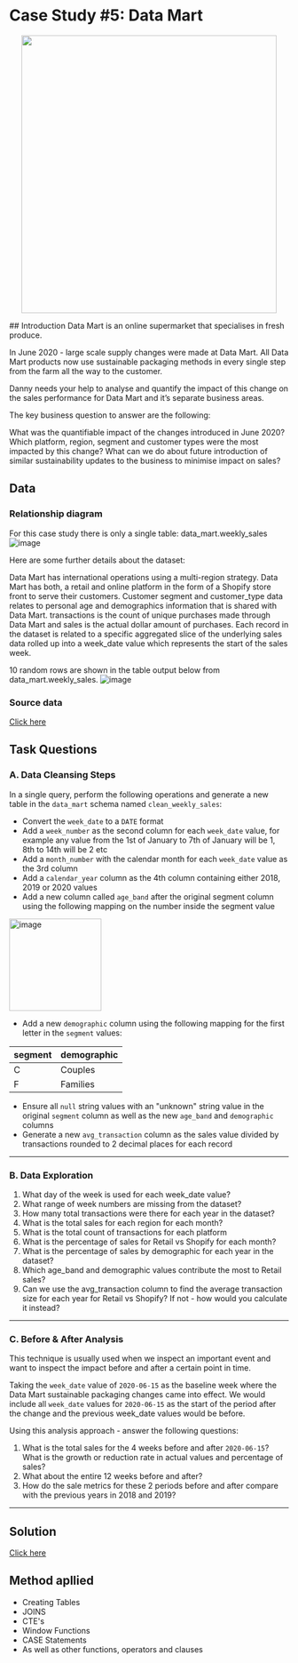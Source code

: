 # Case Study #5: Data Mart
<p align="center">
  <img width="460" height="500" src="https://github.com/leevanhoc/SQL-CHALLENGE-8-WEEK/assets/173981700/45cc2523-8e36-4e89-9566-816f99a042b4">
</p>
## Introduction
Data Mart is an online supermarket that specialises in fresh produce.

In June 2020 - large scale supply changes were made at Data Mart. All Data Mart products now use sustainable packaging methods in every single step from the farm all the way to the customer.

Danny needs your help to analyse and quantify the impact of this change on the sales performance for Data Mart and it’s separate business areas.

The key business question to answer are the following:

What was the quantifiable impact of the changes introduced in June 2020?
Which platform, region, segment and customer types were the most impacted by this change?
What can we do about future introduction of similar sustainability updates to the business to minimise impact on sales?

## Data
### Relationship diagram
For this case study there is only a single table: data_mart.weekly_sales
![image](https://github.com/leevanhoc/SQL-CHALLENGE-8-WEEK/assets/173981700/f33fb483-ccfc-4ea6-b285-c878190806af)




Here are some further details about the dataset:

Data Mart has international operations using a multi-region strategy.
Data Mart has both, a retail and online platform in the form of a Shopify store front to serve their customers.
Customer segment and customer_type data relates to personal age and demographics information that is shared with Data Mart.
transactions is the count of unique purchases made through Data Mart and sales is the actual dollar amount of purchases.
Each record in the dataset is related to a specific aggregated slice of the underlying sales data rolled up into a week_date value which represents the start of the sales week.

10 random rows are shown in the table output below from data_mart.weekly_sales.
![image](https://github.com/leevanhoc/SQL-CHALLENGE-8-WEEK/assets/173981700/584e8f83-e8d8-492f-9ec5-4dc63b3cb22b)



### Source data
[Click here](https://8weeksqlchallenge.com/case-study-5/)

##  Task Questions
### A. Data Cleansing Steps
In a single query, perform the following operations and generate a new table in the `data_mart` schema named `clean_weekly_sales`:
- Convert the `week_date` to a `DATE` format
- Add a `week_number` as the second column for each `week_date` value, for example any value from the 1st of January to 7th of January will be 1, 8th to 14th will be 2 etc
- Add a `month_number` with the calendar month for each `week_date` value as the 3rd column
- Add a `calendar_year` column as the 4th column containing either 2018, 2019 or 2020 values
- Add a new column called `age_band` after the original segment column using the following mapping on the number inside the segment value
  
<img width="166" alt="image" src="https://user-images.githubusercontent.com/81607668/131438667-3b7f3da5-cabc-436d-a352-2022841fc6a2.png">
  
- Add a new `demographic` column using the following mapping for the first letter in the `segment` values:  

| segment | demographic | 
| ------- | ----------- |
| C | Couples |
| F | Families |

- Ensure all `null` string values with an "unknown" string value in the original `segment` column as well as the new `age_band` and `demographic` columns
- Generate a new `avg_transaction` column as the sales value divided by transactions rounded to 2 decimal places for each record

***
### B. Data Exploration 
1. What day of the week is used for each week_date value?
2. What range of week numbers are missing from the dataset?
3. How many total transactions were there for each year in the dataset?
4. What is the total sales for each region for each month?
5. What is the total count of transactions for each platform
6. What is the percentage of sales for Retail vs Shopify for each month?
7. What is the percentage of sales by demographic for each year in the dataset?
8. Which age_band and demographic values contribute the most to Retail sales?
9. Can we use the avg_transaction column to find the average transaction size for each year for Retail vs Shopify? If not - how would you calculate it instead?

***

### C. Before & After Analysis 
This technique is usually used when we inspect an important event and want to inspect the impact before and after a certain point in time.

Taking the `week_date` value of `2020-06-15` as the baseline week where the Data Mart sustainable packaging changes came into effect. We would include all `week_date` values for `2020-06-15` as the start of the period after the change and the previous week_date values would be before.

Using this analysis approach - answer the following questions:
1. What is the total sales for the 4 weeks before and after `2020-06-15`? What is the growth or reduction rate in actual values and percentage of sales?
2. What about the entire 12 weeks before and after?
3. How do the sale metrics for these 2 periods before and after compare with the previous years in 2018 and 2019?

***
## Solution
[Click here](https://github.com/leevanhoc/SQL-CHALLENGE-8-WEEK/blob/main/Case%20Study%20%235%20-%20Data%20Mart/Solution.md)
## Method apllied
- Creating Tables
- JOINS
- CTE's
- Window Functions
- CASE Statements
- As well as other functions, operators and clauses

